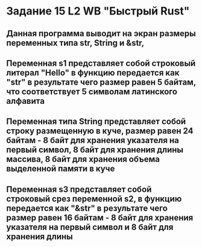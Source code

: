 # Задание 15 L2 WB "Быстрый Rust"

## Данная программа выводит на экран размеры переменных типа str, String и &str,

## Переменная s1 представляет собой строковый литерал "Hello" в функцию передается как "str" в результате чего размер равен 5 байтам, что соответствует 5 символам латинского алфавита

## Переменная типа String представляет собой строку размещенную в куче, размер равен 24 байтам - 8 байт для хранения указателя на первый символ, 8 байт для хранения длины массива, 8 байт для хранения объема выделенной памяти в куче

## Переменная s3 представляет собой строковый срез переменной s2, в функцию передается как "&str" в результате чего размер равен 16 байтам - 8 байт для хранения указателя на первый символ и 8 байт для хранения длины

